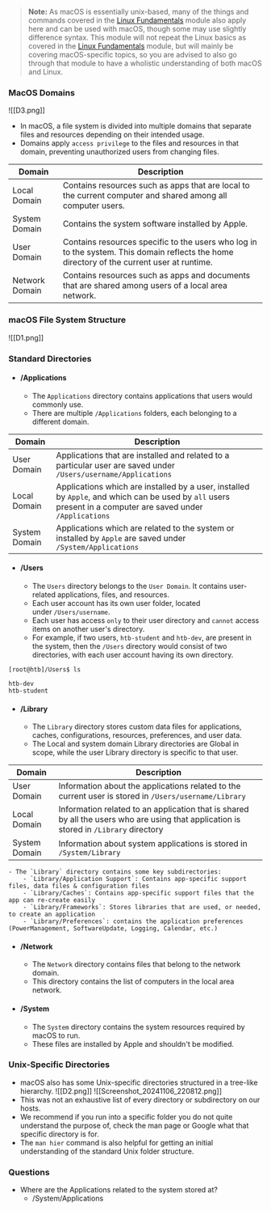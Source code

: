> **Note:** As macOS is essentially unix-based, many of the things and commands covered in the [Linux Fundamentals](https://academy.hackthebox.com/module/details/18) module also apply here and can be used with macOS, though some may use slightly difference syntax. This module will not repeat the Linux basics as covered in the [Linux Fundamentals](https://academy.hackthebox.com/module/details/18) module, but will mainly be covering macOS-specific topics, so you are advised to also go through that module to have a wholistic understanding of both macOS and Linux.



### MacOS Domains
![[D3.png]]
- In macOS, a file system is divided into multiple domains that separate files and resources depending on their intended usage.
- Domains apply `access privilege` to the files and resources in that domain, preventing unauthorized users from changing files.

| Domain         | Description                                                                                                                                |
| -------------- | ------------------------------------------------------------------------------------------------------------------------------------------ |
| Local Domain   | Contains resources such as apps that are local to the current computer and shared among all computer users.                                |
| System Domain  | Contains the system software installed by Apple.                                                                                           |
| User Domain    | Contains resources specific to the users who log in to the system. This domain reflects the home directory of the current user at runtime. |
| Network Domain | Contains resources such as apps and documents that are shared among users of a local area network.                                         |



### macOS File System Structure
![[D1.png]]



### Standard Directories
- #### /Applications
	- The `Applications` directory contains applications that users would commonly use. 
	- There are multiple `/Applications` folders, each belonging to a different domain.

| Domain        | Description                                                                                                                                                  |
| ------------- | ------------------------------------------------------------------------------------------------------------------------------------------------------------ |
| User Domain   | Applications that are installed and related to a particular user are saved under `/Users/username/Applications`                                              |
| Local Domain  | Applications which are installed by a user, installed by `Apple`, and which can be used by `all` users present in a computer are saved under `/Applications` |
| System Domain | Applications which are related to the system or installed by `Apple` are saved under `/System/Applications`                                                  |
- #### /Users
	- The `Users` directory belongs to the `User Domain`. It contains user-related applications, files, and resources. 
	- Each user account has its own user folder, located under `/Users/username`. 
	- Each user has access `only` to their user directory and `cannot` access items on another user's directory.
	- For example, if two users, `htb-student` and `htb-dev`, are present in the system, then the `/Users` directory would consist of two directories, with each user account having its own directory.
```
[root@htb]/Users$ ls

htb-dev
htb-student
```

- #### /Library
	- The `Library` directory stores custom data files for applications, caches, configurations, resources, preferences, and user data. 
	- The Local and system domain Library directories are Global in scope, while the user Library directory is specific to that user.

| Domain        | Description                                                                                                                            |
| ------------- | -------------------------------------------------------------------------------------------------------------------------------------- |
| User Domain   | Information about the applications related to the current user is stored in `/Users/username/Library`                                  |
| Local Domain  | Information related to an application that is shared by all the users who are using that application is stored in `/Library` directory |
| System Domain | Information about system applications is stored in `/System/Library`                                                                   |
	- The `Library` directory contains some key subdirectories:
		- `Library/Application Support`: Contains app-specific support files, data files & configuration files
		- `Library/Caches`: Contains app-specific support files that the app can re-create easily
		- `Library/Frameworks`: Stores libraries that are used, or needed, to create an application
		- `Library/Preferences`: contains the application preferences (PowerManagement, SoftwareUpdate, Logging, Calendar, etc.)
- #### /Network
	- The `Network` directory contains files that belong to the network domain. 
	- This directory contains the list of computers in the local area network.
- #### /System
	- The `System` directory contains the system resources required by macOS to run. 
	- These files are installed by Apple and shouldn't be modified.



### Unix-Specific Directories
- macOS also has some Unix-specific directories structured in a tree-like hierarchy.
![[D2.png]]
![[Screenshot_20241106_220812.png]]
- This was not an exhaustive list of every directory or subdirectory on our hosts. 
- We recommend if you run into a specific folder you do not quite understand the purpose of, check the man page or Google what that specific directory is for. 
- The `man hier` command is also helpful for getting an initial understanding of the standard Unix folder structure.



### Questions
- Where are the Applications related to the system stored at?
	- /System/Applications